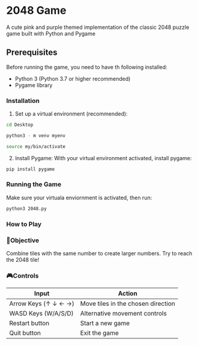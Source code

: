 # 2048 Game 
A cute pink and purple themed implementation of the classic 2048 puzzle game built with Python and Pygame 

## Prerequisites 
Before running the game, you need to have th following installed: 
- Python 3 (Python 3.7 or higher recommended)
- Pygame library

### Installation 
1. Set up a virtual environment (recommended):
```bash
cd Desktop

python3 - m venv myenv

source my/bin/activate 
```
2. Install Pygame:
   With your virtual environment activated, install pygame:
```bash
pip install pygame
```
### Running the Game 
Make sure your virtuala enviornment is activated, then run: 
```bash
python3 2048.py
```
### How to Play 
### 🎯Objective
Combine tiles with the same number to create larger numbers. Try to reach the 2048 tile! 
### 🎮Controls
| Input | Action |
|-------|--------|
| Arrow Keys  (↑ ↓ ← →) | Move tiles in the chosen direction |
| WASD Keys (W/A/S/D) | Alternative movement controls |
|Restart button | Start a new game |
| Quit button | Exit the game | 
   
